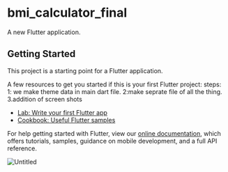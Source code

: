 # bmi_calculator_final

A new Flutter application.

## Getting Started

This project is a starting point for a Flutter application.

A few resources to get you started if this is your first Flutter project:
steps:
1: we make theme data in main dart file.
2:make seprate file of all the thing.
3.addition of screen shots

- [Lab: Write your first Flutter app](https://flutter.dev/docs/get-started/codelab)
- [Cookbook: Useful Flutter samples](https://flutter.dev/docs/cookbook)

For help getting started with Flutter, view our
[online documentation](https://flutter.dev/docs), which offers tutorials,
samples, guidance on mobile development, and a full API reference.




![Untitled](https://user-images.githubusercontent.com/56849235/100288368-5fa9e100-2f2b-11eb-84ea-0150caf88abd.png)
